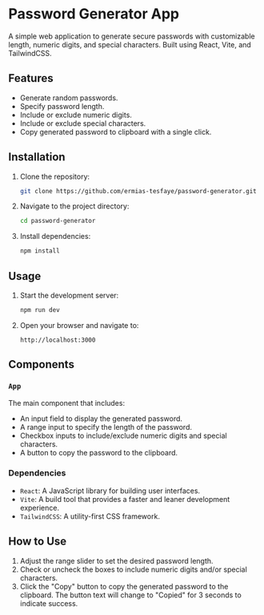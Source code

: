 # Password Generator App

A simple web application to generate secure passwords with customizable length, numeric digits, and special characters. Built using React, Vite, and TailwindCSS.

## Features

- Generate random passwords.
- Specify password length.
- Include or exclude numeric digits.
- Include or exclude special characters.
- Copy generated password to clipboard with a single click.

## Installation

1. Clone the repository:
    ```bash
    git clone https://github.com/ermias-tesfaye/password-generator.git
    ```
2. Navigate to the project directory:
    ```bash
    cd password-generator
    ```
3. Install dependencies:
    ```bash
    npm install
    ```

## Usage

1. Start the development server:
    ```bash
    npm run dev
    ```
2. Open your browser and navigate to:
    ```
    http://localhost:3000
    ```

## Components

### `App`

The main component that includes:

- An input field to display the generated password.
- A range input to specify the length of the password.
- Checkbox inputs to include/exclude numeric digits and special characters.
- A button to copy the password to the clipboard.


### Dependencies

- `React`: A JavaScript library for building user interfaces.
- `Vite`: A build tool that provides a faster and leaner development experience.
- `TailwindCSS`: A utility-first CSS framework.

## How to Use

1. Adjust the range slider to set the desired password length.
2. Check or uncheck the boxes to include numeric digits and/or special characters.
3. Click the "Copy" button to copy the generated password to the clipboard. The button text will change to "Copied" for 3 seconds to indicate success.




